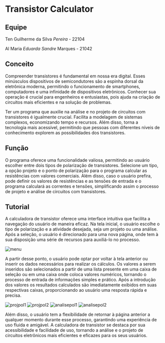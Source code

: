 # Transistor Calculator

## Equipe

Ten Guilherme da Silva *Pereira* - 22104

Al Maria *Eduarda Sandre* Marques - 21042

## Conceito

Compreender transistores é fundamental em nossa era digital. Esses minúsculos dispositivos de semicondutores são a espinha dorsal da eletrônica moderna, permitindo o funcionamento de smartphones, computadores e uma infinidade de dispositivos eletrônicos. Conhecer sua operação é crucial para engenheiros e entusiastas, pois ajuda na criação de circuitos mais eficientes e na solução de problemas.

Ter um programa que auxilie na análise e no projeto de circuitos com transistores é igualmente crucial. Facilita a modelagem de sistemas complexos, economizando tempo e recursos. Além disso, torna a tecnologia mais acessível, permitindo que pessoas com diferentes níveis de conhecimento explorem as possibilidades dos transistores.


## Função

O programa oferece uma funcionalidade valiosa, permitindo ao usuário escolher entre dois tipos de polarização de transistores. Selecione um tipo, a opção projeto e o ponto de polarização para o programa calcular as resistências com valores comerciais. Além disso, caso o usuário prefira, pode definir os valores de resistências e as tensões de entrada e o programa calculará  as correntes e tensões, simplificando assim o processo de projeto e análise de circuitos com transistores.

## Tutorial

A calculadora de transistor oferece uma interface intuitiva que facilita a navegação do usuário de maneira eficaz. Na tela inicial, o usuário escolhe o tipo de polarização e a atividade desejada, seja um projeto ou uma análise. Após a seleção, o usuário é direcionado para uma nova página, onde tem à sua disposição uma série de recursos para auxiliá-lo no processo.

![](Images/menu.jpeg "menu")

A partir desse ponto, o usuário pode optar por voltar à tela anterior ou inserir os dados necessários para realizar os cálculos. Os valores a serem inseridos são selecionados a partir de uma lista presente em uma caixa de seleção ou em uma caixa onde coloca valores numéricos, tornando o processo de entrada de informações simples e prático. Após a introdução dos valores os resultados calculados são imediatamente exibidos em suas respectivas caixas, proporcionando ao usuário uma resposta rápida e precisa.

![](Images/projpol1.jpeg "projpol1")
![](Images/projpol2.jpeg "projpol2")
![](Images/analisepol1.jpeg "analisepol1")
![](Images/analisepol1.jpeg "analisepol2")

Além disso, o usuário tem a flexibilidade de retornar à página anterior a qualquer momento durante esse processo, garantindo uma experiência de uso fluida e amigável. A calculadora de transistor se destaca por sua acessibilidade e facilidade de uso, tornando a análise e o projeto de circuitos eletrônicos mais eficientes e eficazes para os seus usuários.
